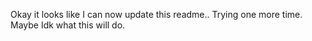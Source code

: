 Okay it looks like I can now update this readme.. Trying one more time.
Maybe Idk what this will do.